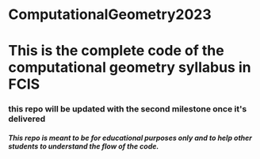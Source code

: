 # ComputationalGeometry2023
<h1>This is the complete code of the computational geometry syllabus in FCIS</h1>
<h3>this repo will be updated with the second milestone once it's delivered</h3>
<h5>This repo is meant to be for educational purposes only and to help other students to understand the flow of the code.</h5>
